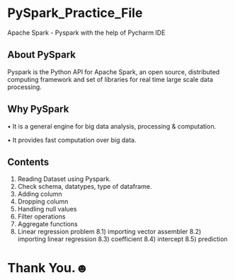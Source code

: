 # PySpark_Practice_File
Apache Spark - Pyspark with the help of Pycharm IDE

## About PySpark
Pyspark is the Python API for Apache Spark, an open source, distributed computing framework and set of libraries for real time large scale data processing.

## Why PySpark
• It is a general engine for big data analysis, processing & computation.

• It provides fast computation over big data.

## Contents
1) Reading Dataset using Pyspark.
2) Check schema, datatypes, type of dataframe.
3) Adding column
4) Dropping column
5) Handling null values
6) Filter operations
7) Aggregate functions
8) Linear regression problem 
  8.1) importing vector assembler
  8.2) importing linear regression
  8.3) coefficient
  8.4) intercept
  8.5) prediction
  
# Thank You.☻
